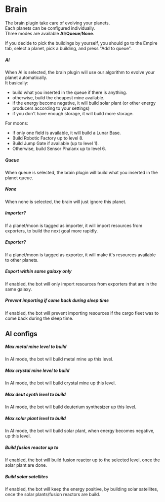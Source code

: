 # Brain

The brain plugin take care of evolving your planets.  
Each planets can be configured individually.  
Three modes are available **AI**/**Queue**/**None**.

If you decide to pick the buildings by yourself, you should go to the Empire tab,
select a planet, pick a building, and press "Add to queue".

##### AI
When AI is selected, the brain plugin will use our algorithm to evolve your planet automatically.  
It basically:
- build what you inserted in the queue if there is anything.
- otherwise, build the cheapest mine available.
- if the energy become negative, it will build solar plant (or other energy producers according to your settings)
- if you don't have enough storage, it will build more storage.

For moons:
- If only one field is available, it will build a Lunar Base.
- Build Robotic Factory up to level 8.
- Build Jump Gate if available (up to level 1).
- Otherwise, build Sensor Phalanx up to level 6.

##### Queue
When queue is selected, the brain plugin will build what you inserted in the planet queue.

##### None
When none is selected, the brain will just ignore this planet.

##### Importer?
If a planet/moon is tagged as importer, it will import resources from exporters, to build the next goal more rapidly.  

##### Exporter?
If a planet/moon is tagged as exporter, it will make it's resources available to other planets.

##### Export within same galaxy only
If enabled, the bot will only import resources from exporters that are in the same galaxy.

##### Prevent importing if come back during sleep time
If enabled, the bot will prevent importing resources if the cargo fleet was to come back during the sleep time. 

## AI configs

##### Max metal mine level to build
In AI mode, the bot will build metal mine up this level.

##### Max crystal mine level to build
In AI mode, the bot will build crystal mine up this level.

##### Max deut synth level to build
In AI mode, the bot will build deuterium synthesizer up this level.

##### Max solar plant level to build
In AI mode, the bot will build solar plant, when energy becomes negative, up this level.

##### Build fusion reactor up to
If enabled, the bot will build fusion reactor up to the selected level, once the solar plant are done.

##### Build solar satellites
If enabled, the bot will keep the energy positive, by building solar satellites, once the solar plants/fusion reactors are build.